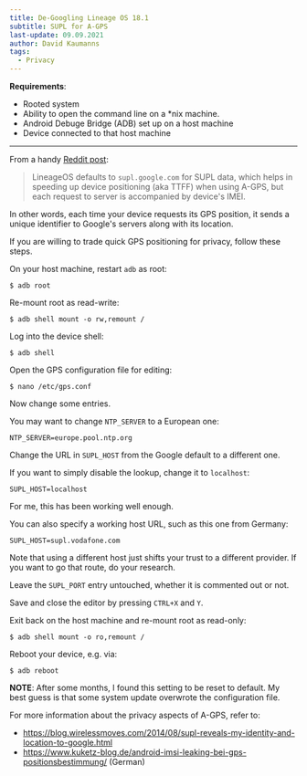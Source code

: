 ```yaml
---
title: De-Googling Lineage OS 18.1
subtitle: SUPL for A-GPS
last-update: 09.09.2021
author: David Kaumanns
tags:
  - Privacy
---
```


**Requirements**:

- Rooted system
- Ability to open the command line on a \*nix machine.
- Android Debuge Bridge (ADB) set up on a host machine
- Device connected to that host machine

---

From a handy [Reddit post](https://www.reddit.com/r/LineageOS/comments/cl5c90/degoogling_lineageos_instructions_august_2019/):

> LineageOS defaults to `supl.google.com` for SUPL data, which helps in speeding up device positioning (aka TTFF) when using A-GPS, but each request to server is accompanied by device's IMEI.

In other words, each time your device requests its GPS position, it sends a unique identifier to Google's servers along with its location.

If you are willing to trade quick GPS positioning for privacy, follow these steps.

On your host machine, restart `adb` as root:

```
$ adb root
```

Re-mount root as read-write:

```
$ adb shell mount -o rw,remount /
```

Log into the device shell:

```
$ adb shell
```

Open the GPS configuration file for editing:

```
$ nano /etc/gps.conf
```

Now change some entries.

You may want to change `NTP_SERVER` to a European one:

```
NTP_SERVER=europe.pool.ntp.org
```

Change the URL in `SUPL_HOST` from the Google default to a different one.

If you want to simply disable the lookup, change it to `localhost`:

```
SUPL_HOST=localhost
```

For me, this has been working well enough.

You can also specify a working host URL, such as this one from Germany:

```
SUPL_HOST=supl.vodafone.com
```

Note that using a different host just shifts your trust to a different provider.
If you want to go that route, do your research.

Leave the `SUPL_PORT` entry untouched, whether it is commented out or not.

Save and close the editor by pressing `CTRL+X` and `Y`.

Exit back on the host machine and re-mount root as read-only:

```
$ adb shell mount -o ro,remount /
```

Reboot your device, e.g. via:

```
$ adb reboot
```

**NOTE**: After some months, I found this setting to be reset to default. My best guess is that some system update overwrote the configuration file.

For more information about the privacy aspects of A-GPS, refer to:

- <https://blog.wirelessmoves.com/2014/08/supl-reveals-my-identity-and-location-to-google.html>
- <https://www.kuketz-blog.de/android-imsi-leaking-bei-gps-positionsbestimmung/> (German)


<!--  -->
<!-- ``` -->
<!-- $ adb pull /system/etc/gps.conf -->
<!-- ``` -->
<!--  -->
<!--  -->
<!-- The edited `gps.conf` has to be copied from your host system back to `/system/etc/gps.conf`, somehow. -->
<!--  -->
<!-- *TWRP* does not seem to be able to decrypt an encrypted `/sdcard/` system storage (PIN-protected), at least through version *3.5.2* (does not accept PIN as decryption key). -->
<!-- That means it is not possible to push the file to user-writable `/sdcard/` and then use TWRP to move it under root-writable `/system/` because *TWRP* cannot read `/sdcard/`. -->
<!--  -->
<!-- ### Case 1: Device is not encrypted -->
<!--  -->
<!-- If your device is not encrypted, you can just push the file to the user-writable `/sdcard/` system storage, like so: -->
<!--  -->
<!-- ``` -->
<!-- $ adb push gps.conf /sdcard/gps.conf -->
<!-- ``` -->
<!--  -->
<!-- ... and then reboot into *TWRP* and move the file to its proper place at root-writable `/system/etc/gps.conf` via *Advanced -> File Manager*. -->
<!--  -->
<!-- ### Case 2: Device is encrypted -->
<!--  -->
<!-- If there is a user-writable section outside `/sdcard/`, you can use that to `adb push`. I could not find it. -->
<!-- So I chose these steps: -->
<!--  -->
<!-- 1. Copy `gps.conf` to external SD card. -->
<!-- 2. Put external SD card into device and reboot into *TWRP*. -->
<!-- 3. Move the file to `/system/etc/gps.conf` via *Advanced -> File Manager*. -->
